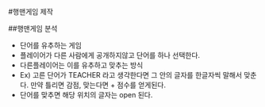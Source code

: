 #행맨게임 제작

##행맨게임 분석

- 단어를 유추하는 게임
- 플레이어가 다른 사람에게 공개하지않고 단어를 하나 선택한다.
- 다른플레이어는 이를 유추하고 맞추는 방식
- Ex) 고른 단어가 TEACHER 라고 생각한다면 그 안의 글자를 한글자씩 말해서 맞춘다. 만약 틀리면 감점, 맞는다면 + 점수를 얻게된다.
- 단어를 맞추면 해당 위치의 글자는 open 된다.
